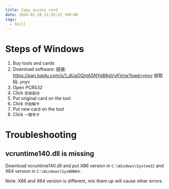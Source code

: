 ```yaml
---
title: Copy access card
date: 2024-01-28 11:35:22 +08:00
tags:
  - Skill
---
```


# Steps of Windows

1. Buy tools and cards
2. Download software: 链接: https://pan.baidu.com/s/1_dUaOQntA5NYgB8gVvKVnw?pwd=ynyv 提取码: ynyv
3. Open PCR532
4. Click `安装驱动`
5. Put original card on the tool
6. Click `开始解卡`
7. Put new card on the tool
8. Click `一键写卡`

# Troubleshooting

## vcruntime140.dll is missing

Download vcruntime140.dll and put X86 version in `C:\Windows\System32` and X64 version in `C:\Windows\SysWOW64`.

Note: X86 and X64 version is different, mix them up will cause other errors.

